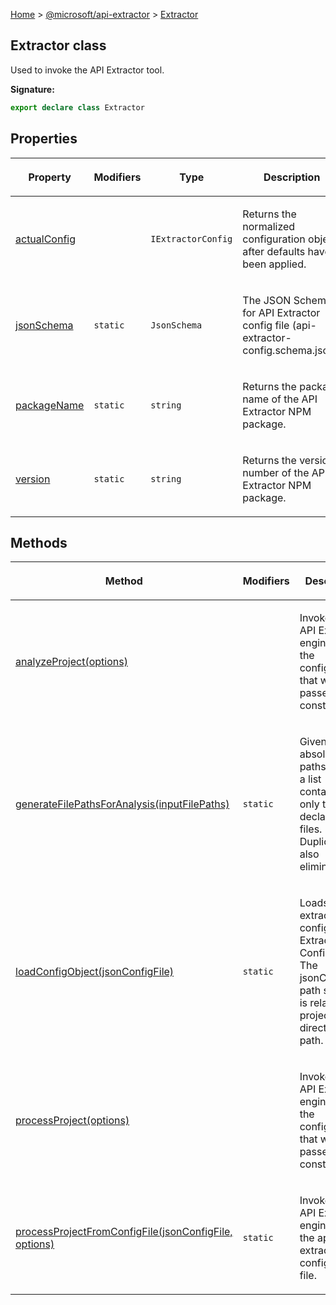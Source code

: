 [Home](./index) &gt; [@microsoft/api-extractor](./api-extractor.md) &gt; [Extractor](./api-extractor.extractor.md)

## Extractor class

Used to invoke the API Extractor tool.

<b>Signature:</b>

```typescript
export declare class Extractor 
```

## Properties

|  <p>Property</p> | <p>Modifiers</p> | <p>Type</p> | <p>Description</p> |
|  --- | --- | --- | --- |
|  <p>[actualConfig](./api-extractor.extractor.actualconfig.md)</p> |  | <p>`IExtractorConfig`</p> | <p>Returns the normalized configuration object after defaults have been applied.</p> |
|  <p>[jsonSchema](./api-extractor.extractor.jsonschema.md)</p> | <p>`static`</p> | <p>`JsonSchema`</p> | <p>The JSON Schema for API Extractor config file (api-extractor-config.schema.json).</p> |
|  <p>[packageName](./api-extractor.extractor.packagename.md)</p> | <p>`static`</p> | <p>`string`</p> | <p>Returns the package name of the API Extractor NPM package.</p> |
|  <p>[version](./api-extractor.extractor.version.md)</p> | <p>`static`</p> | <p>`string`</p> | <p>Returns the version number of the API Extractor NPM package.</p> |

## Methods

|  <p>Method</p> | <p>Modifiers</p> | <p>Description</p> |
|  --- | --- | --- |
|  <p>[analyzeProject(options)](./api-extractor.extractor.analyzeproject.md)</p> |  | <p>Invokes the API Extractor engine, using the configuration that was passed to the constructor.</p> |
|  <p>[generateFilePathsForAnalysis(inputFilePaths)](./api-extractor.extractor.generatefilepathsforanalysis.md)</p> | <p>`static`</p> | <p>Given a list of absolute file paths, return a list containing only the declaration files. Duplicates are also eliminated.</p> |
|  <p>[loadConfigObject(jsonConfigFile)](./api-extractor.extractor.loadconfigobject.md)</p> | <p>`static`</p> | <p>Loads the api extractor config file in Extractor Config object. The jsonConfigFile path specified is relative to project directory path.</p> |
|  <p>[processProject(options)](./api-extractor.extractor.processproject.md)</p> |  | <p>Invokes the API Extractor engine, using the configuration that was passed to the constructor.</p> |
|  <p>[processProjectFromConfigFile(jsonConfigFile, options)](./api-extractor.extractor.processprojectfromconfigfile.md)</p> | <p>`static`</p> | <p>Invokes the API Extractor engine, using the api extractor configuration file.</p> |


